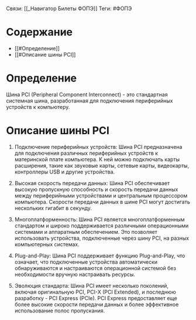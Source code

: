 Связи: [[_Навигатор Билеты ФОПЭ]]
Теги: #ФОПЭ 

# Содержание
- [[#Определение]]
- [[#Описание шины PCI]]

# Определение
Шина PCI (Peripheral Component Interconnect) - это стандартная системная шина, разработанная для подключения периферийных устройств к компьютеру.

# Описание шины PCI
1. Подключение периферийных устройств: Шина PCI предназначена для подключения различных периферийных устройств к материнской плате компьютера. К ней можно подключать карты расширения, такие как звуковые карты, сетевые карты, видеокарты, контроллеры USB и другие устройства.
    
2. Высокая скорость передачи данных: Шина PCI обеспечивает высокую пропускную способность и скорость передачи данных между периферийными устройствами и центральным процессором компьютера. Скорости передачи данных в шине PCI могут достигать нескольких гигабит в секунду.
    
3. Многоплатформенность: Шина PCI является многоплатформенным стандартом и широко поддерживается различными операционными системами и аппаратным обеспечением. Это позволяет использовать устройства, подключенные через шину PCI, на разных компьютерных системах.
    
4. Plug-and-Play: Шина PCI поддерживает функцию Plug-and-Play, что означает, что подключенные устройства автоматически обнаруживаются и настраиваются операционной системой без необходимости вручную настраивать ресурсы.
    
5. Эволюция стандарта: Шина PCI имеет несколько поколений, включая оригинальную PCI, PCI-X (PCI Extended), и последнюю разработку - PCI Express (PCIe). PCI Express предоставляет еще более высокие скорости передачи данных и более эффективное использование полос пропускания.